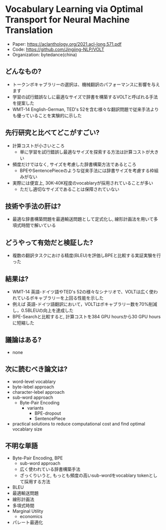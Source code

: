 # Vocabulary Learning via Optimal Transport for Neural Machine Translation
- Paper: https://aclanthology.org/2021.acl-long.571.pdf  
- Code: https://github.com/Jingjing-NLP/VOLT
- Organization: bytedance(china)

## どんなもの?
- トークンボキャブラリーの選択は、機械翻訳のパフォーマンスに影響を与えます
- 学習の試行錯誤なしに最適なサイズで辞書を構築するVOLTと呼ばれる手法を提案した
- WMT-14 English-German, TED's 52を含む様々な翻訳問題で従来手法よりも優っていることを実験的に示した

## 先行研究と比べてどこがすごい?
- 計算コストが小さいところ
  - 単に学習を試行錯誤し最適なサイズを探索する方法は計算コストが大きい
- 頻度だけではなく, サイズを考慮した辞書構築方法であるところ
  - BPEやSentencePieceのような従来手法には辞書サイズを考慮する枠組みがない
- 実際には便宜上, 30K-40K程度のvocablaryが採用されていることが多い
  - ただし適切なサイズであることは保障されていない

## 技術や手法の肝は?
- 最適な辞書構築問題を最適輸送問題として定式化し, 線形計画法を用いて多項式時間で解いている

## どうやって有効だと検証した?
- 複数の翻訳タスクにおける精度(BLEU)を評価しBPEと比較する実証実験を行った

## 結果は?
- WMT-14 英語-ドイツ語やTED's 52の様々なシナリオで、VOLTは広く使われているボキャブラリーを上回る性能を示した
- 例えば 英語-ドイツ語翻訳において，VOLTはボキャブラリー数を70%削減し，0.5BLEUの向上を達成した
- BPE-Searchと比較すると, 計算コストを384 GPU hoursから30 GPU hoursに短縮した

## 議論はある?
- none

## 次に読むべき論文は?
- word-level vocablary
- byte-lebel approach
- character-lebel approach
- sub-word approach
  - Byte-Pair Encoding
    - variants
      - BPE-dropout
      - SentencePiece
- practical solutions to reduce computational cost and find optimal vocablary size

## 不明な単語
- Byte-Pair Encoding, BPE
  - sub-word approach
  - 広く使われている辞書構築手法
  - ざっくりいうと, もっとも頻度の高いsub-wordをvocablary tokenとして採用する方法
- BLEU
- 最適輸送問題
- 線形計画法
- 多項式時間
- Marginal Utility
  - economics
- パレート最適化
